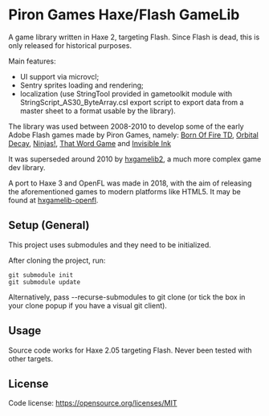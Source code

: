 # Piron Games Haxe/Flash GameLib

A game library written in Haxe 2, targeting Flash. Since Flash is dead, this is only released for historical purposes.

Main features:
* UI support via microvcl;
* Sentry sprites loading and rendering;
* localization (use StringTool provided in gametoolkit module with StringScript_AS30_ByteArray.csl export script to export data from a master sheet to a format usable by the library).

The library was used between 2008-2010 to develop some of the early Adobe Flash games made by Piron Games, namely: [Born Of Fire TD](https://www.pirongames.com/born-of-fire-td/), [Orbital Decay](https://www.pirongames.com/orbital-decay/), [Ninjas!](https://www.pirongames.com/ninjas/), [That Word Game](https://www.pirongames.com/that-word-game/) and [Invisible Ink](https://www.pirongames.com/invisible-ink/)

It was superseded around 2010 by [hxgamelib2](https://github.com/stefandee/hxgamelib2), a much more complex game dev library.

A port to Haxe 3 and OpenFL was made in 2018, with the aim of releasing the aforementioned games to modern platforms like HTML5. It may be found at [hxgamelib-openfl](https://github.com/stefandee/hxgamelib-openfl).

## Setup (General)

This project uses submodules and they need to be initialized. 

After cloning the project, run:

```
git submodule init
git submodule update
```

Alternatively, pass --recurse-submodules to git clone (or tick the box in your clone popup if you have a visual git client).

## Usage
Source code works for Haxe 2.05 targeting Flash. Never been tested with other targets.

## License

Code license:
https://opensource.org/licenses/MIT

